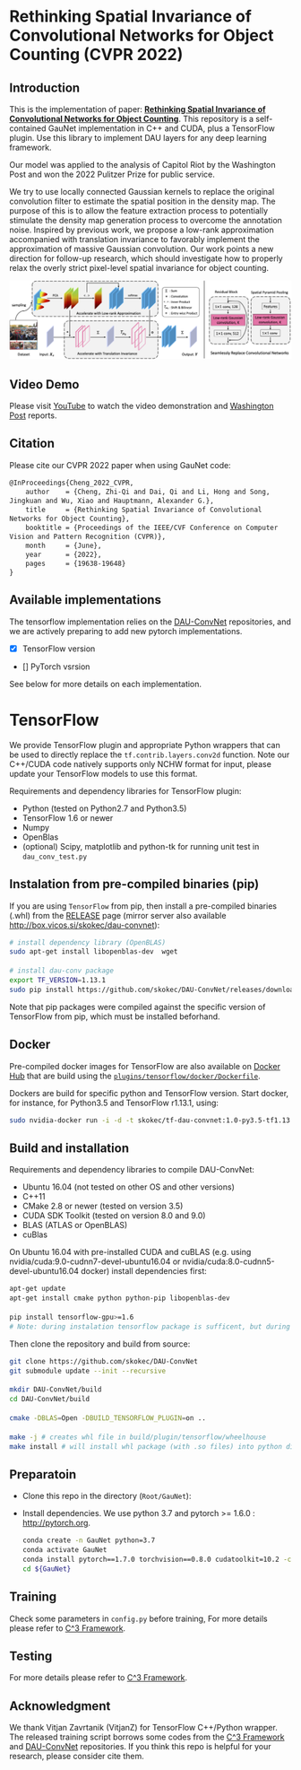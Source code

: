 # Rethinking Spatial Invariance of Convolutional Networks for Object Counting (CVPR 2022)
## Introduction
This is the implementation of paper: [**Rethinking Spatial Invariance of Convolutional Networks for Object Counting**](https://arxiv.org/pdf/2206.05253.pdf). This repository is a self-contained GauNet implementation in C++ and CUDA, plus a TensorFlow plugin. Use this library to implement DAU layers for any deep learning framework. 

Our model was applied to the analysis of Capitol Riot by the Washington Post and won the 2022 Pulitzer Prize for public service. 

We try to use locally connected Gaussian kernels to replace the original convolution filter to estimate the spatial position in the density map. The purpose of this is to allow the feature extraction process to potentially stimulate the density map generation process to overcome the annotation noise. Inspired by previous work, we propose a low-rank approximation accompanied with translation invariance to favorably implement the approximation of massive Gaussian convolution. Our work points a new direction for follow-up research, which should investigate how to properly relax the overly strict pixel-level spatial invariance for object counting.

![framework](./figures/framework.png)

## Video Demo
Please visit [YouTube](https://www.youtube.com/watch?v=WiZ51V5M0C8&ab_channel=Zhi-QiCheng) to watch the video demonstration and [Washington Post](https://www.washingtonpost.com/investigations/interactive/2021/dc-police-records-capitol-riot/) reports.

## Citation
Please cite our CVPR 2022 paper when using GauNet code:
```
@InProceedings{Cheng_2022_CVPR,
    author    = {Cheng, Zhi-Qi and Dai, Qi and Li, Hong and Song, Jingkuan and Wu, Xiao and Hauptmann, Alexander G.},
    title     = {Rethinking Spatial Invariance of Convolutional Networks for Object Counting},
    booktitle = {Proceedings of the IEEE/CVF Conference on Computer Vision and Pattern Recognition (CVPR)},
    month     = {June},
    year      = {2022},
    pages     = {19638-19648}
}
```

## Available implementations
The tensorflow implementation relies on the [DAU-ConvNet](https://https://github.com/skokec/DAU-ConvNet) repositories, and we are actively preparing to add new pytorch implementations.
- [x] TensorFlow version
- [] PyTorch vsrsion 

See below for more details on each implementation.

# TensorFlow #
We provide TensorFlow plugin and appropriate Python wrappers that can be used to directly replace the `tf.contrib.layers.conv2d` function. Note our C++/CUDA code natively supports only NCHW format for input, please update your TensorFlow models to use this format. 

Requirements and dependency libraries for TensorFlow plugin:
 * Python (tested on Python2.7 and Python3.5)
 * TensorFlow 1.6 or newer 
 * Numpy
 * OpenBlas
 * (optional) Scipy, matplotlib and python-tk  for running unit test in `dau_conv_test.py`
 
## Instalation from pre-compiled binaries (pip)
If you are using `TensorFlow` from pip, then install a pre-compiled binaries (.whl) from the [RELEASE](https://github.com/skokec/DAU-ConvNet/releases) page (mirror server also available http://box.vicos.si/skokec/dau-convnet):

```bash
# install dependency library (OpenBLAS)
sudo apt-get install libopenblas-dev  wget

# install dau-conv package
export TF_VERSION=1.13.1
sudo pip install https://github.com/skokec/DAU-ConvNet/releases/download/v1.0/dau_conv-1.0_TF[TF_VERSION]-cp35-cp35m-manylinux1_x86_64.whl
```

Note that pip packages were compiled against the specific version of TensorFlow from pip, which must be installed beforhand.

## Docker 
Pre-compiled docker images for TensorFlow are also available on [Docker Hub](https://hub.docker.com/r/skokec/dau-convnet) that are build using the [`plugins/tensorflow/docker/Dockerfile`](https://github.com/skokec/DAU-ConvNet/blob/master/plugins/tensorflow/docker/Dockerfile). 

Dockers are build for specific python and TensorFlow version. Start docker, for instance, for Python3.5 and TensorFlow r1.13.1, using:

```bash
sudo nvidia-docker run -i -d -t skokec/tf-dau-convnet:1.0-py3.5-tf1.13.1 /bin/bash
```

## Build and installation ##
Requirements and dependency libraries to compile DAU-ConvNet:
 * Ubuntu 16.04 (not tested on other OS and other versions)
 * C++11
 * CMake 2.8 or newer (tested on version 3.5)
 * CUDA SDK Toolkit (tested on version 8.0 and 9.0)
 * BLAS (ATLAS or OpenBLAS)
 * cuBlas

On Ubuntu 16.04 with pre-installed CUDA and cuBLAS (e.g. using nvidia/cuda:9.0-cudnn7-devel-ubuntu16.04 or nvidia/cuda:8.0-cudnn5-devel-ubuntu16.04 docker) install dependencies first:

```bash
apt-get update
apt-get install cmake python python-pip libopenblas-dev
 
pip install tensorflow-gpu>=1.6
# Note: during instalation tensorflow package is sufficent, but during running the tensorflow-gpu is required.
```

Then clone the repository and build from source:
```bash
git clone https://github.com/skokec/DAU-ConvNet
git submodule update --init --recursive

mkdir DAU-ConvNet/build
cd DAU-ConvNet/build

cmake -DBLAS=Open -DBUILD_TENSORFLOW_PLUGIN=on ..

make -j # creates whl file in build/plugin/tensorflow/wheelhouse
make install # will install whl package (with .so files) into python dist-packages folder 

```

## Preparatoin 
- Clone this repo in the directory (```Root/GauNet```):
- Install dependencies. We use python 3.7 and pytorch >= 1.6.0 : http://pytorch.org.

    ```bash
    conda create -n GauNet python=3.7
    conda activate GauNet
    conda install pytorch==1.7.0 torchvision==0.8.0 cudatoolkit=10.2 -c pytorch
    cd ${GauNet}
    ```

## Training
Check some parameters in ```config.py``` before training,
For more details please refer to [C^3 Framework](https://github.com/gjy3035/C-3-Framework).

## Testing
For more details please refer to [C^3 Framework](https://github.com/gjy3035/C-3-Framework).

## Acknowledgment
We thank Vitjan Zavrtanik (VitjanZ) for TensorFlow C++/Python wrapper.
The released training script borrows some codes from the [C^3 Framework](https://github.com/gjy3035/C-3-Framework) and [DAU-ConvNet](https://https://github.com/skokec/DAU-ConvNet) repositories. If you think this repo is helpful for your research, please consider cite them. 

